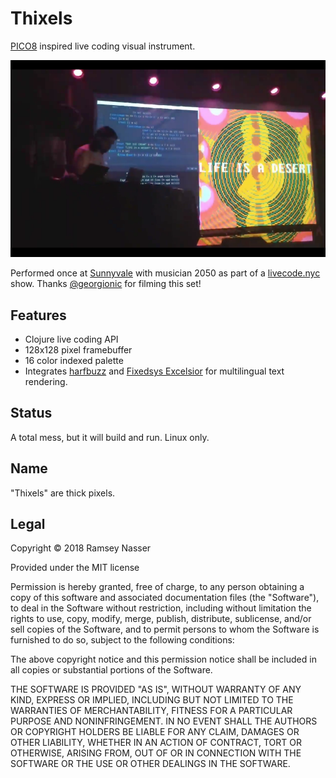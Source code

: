Thixels
=======

[PICO8](https://www.lexaloffle.com/pico-8.php) inspired live coding visual instrument.

[![](sunnyvale.png)](https://twitter.com/georgionic/status/1012499148501811201/video/1)

Performed once at [Sunnyvale](http://www.sunnyvalebk.com/) with musician 2050 as part of a [livecode.nyc](http://livecode.nyc) show. Thanks [@georgionic](https://twitter.com/georgionic) for filming this set!


Features
--------

* Clojure live coding API
* 128x128 pixel framebuffer
* 16 color indexed palette
* Integrates [harfbuzz](https://www.freedesktop.org/wiki/Software/HarfBuzz/) and [Fixedsys Excelsior](http://www.fixedsysexcelsior.com/) for multilingual text rendering.

Status
------
A total mess, but it will build and run. Linux only.

Name
----
"Thixels" are thick pixels.

Legal
-----
Copyright © 2018 Ramsey Nasser

Provided under the MIT license

Permission is hereby granted, free of charge, to any person obtaining a copy of this software and associated documentation files (the "Software"), to deal in the Software without restriction, including without limitation the rights to use, copy, modify, merge, publish, distribute, sublicense, and/or sell copies of the Software, and to permit persons to whom the Software is furnished to do so, subject to the following conditions:

The above copyright notice and this permission notice shall be included in all copies or substantial portions of the Software.

THE SOFTWARE IS PROVIDED "AS IS", WITHOUT WARRANTY OF ANY KIND, EXPRESS OR IMPLIED, INCLUDING BUT NOT LIMITED TO THE WARRANTIES OF MERCHANTABILITY, FITNESS FOR A PARTICULAR PURPOSE AND NONINFRINGEMENT. IN NO EVENT SHALL THE AUTHORS OR COPYRIGHT HOLDERS BE LIABLE FOR ANY CLAIM, DAMAGES OR OTHER LIABILITY, WHETHER IN AN ACTION OF CONTRACT, TORT OR OTHERWISE, ARISING FROM, OUT OF OR IN CONNECTION WITH THE SOFTWARE OR THE USE OR OTHER DEALINGS IN THE SOFTWARE.
